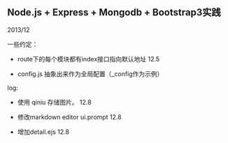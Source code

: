 Node.js + Express + Mongodb + Bootstrap3实践
-------------------------------------------
2013/12

一些约定：

  - route下的每个模块都有index接口指向默认地址  12.5

  - config.js 抽象出来作为全局配置（_config作为示例）


log:

  - 使用 qiniu 存储图片。          12.8

  - 修改markdown editor ui.prompt  12.8

  - 增加detail.ejs              12.8
